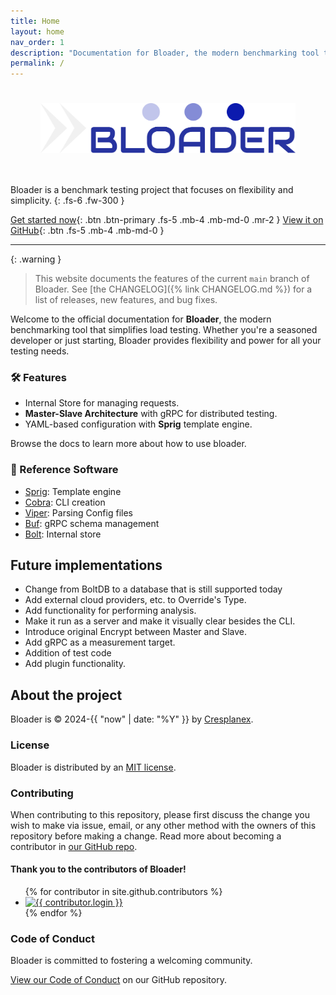 ```yaml
---
title: Home
layout: home
nav_order: 1
description: "Documentation for Bloader, the modern benchmarking tool that simplifies load testing. Whether you're a seasoned developer or just starting, Bloader provides flexibility and power for all your testing needs"
permalink: /
---
```


<h1 align="center">
  <a href="https://docs.bloader.cresplanex.org">
    <picture>
      <source media="(prefers-color-scheme: dark)" srcset="https://raw.githubusercontent.com/cresplanex/bloader/main/docs/static/bloader_logo.png">
      <img alt="Bloader" src="https://raw.githubusercontent.com/cresplanex/bloader/main/docs/static/bloader_logo.png" style="height:80px; margin-bottom:24px;">
    </picture>
  </a>
  <br>
</h1>

Bloader is a benchmark testing project that focuses on flexibility and simplicity.
{: .fs-6 .fw-300 }

[Get started now](setup/index.md){: .btn .btn-primary .fs-5 .mb-4 .mb-md-0 .mr-2 }
[View it on GitHub][Bloader repo]{: .btn .fs-5 .mb-4 .mb-md-0 }

---

{: .warning }
> This website documents the features of the current `main` branch of Bloader. See [the CHANGELOG]({% link CHANGELOG.md %}) for a list of releases, new features, and bug fixes.

Welcome to the official documentation for **Bloader**, the modern benchmarking tool that simplifies load testing. Whether you're a seasoned developer or just starting, Bloader provides flexibility and power for all your testing needs.

### 🛠 Features
- Internal Store for managing requests.
- **Master-Slave Architecture** with gRPC for distributed testing.
- YAML-based configuration with **Sprig** template engine.

Browse the docs to learn more about how to use bloader.

### 📖 Reference Software
- [Sprig](https://masterminds.github.io/sprig/): Template engine 
- [Cobra](https://github.com/spf13/cobra): CLI creation 
- [Viper](https://github.com/spf13/viper): Parsing Config files
- [Buf](https://buf.build/): gRPC schema management 
- [Bolt](https://github.com/boltdb/bolt): Internal store 

## Future implementations 
- Change from BoltDB to a database that is still supported today
- Add external cloud providers, etc. to Override's Type.
- Add functionality for performing analysis.
- Make it run as a server and make it visually clear besides the CLI.
- Introduce original Encrypt between Master and Slave.
- Add gRPC as a measurement target.
- Addition of test code 
- Add plugin functionality. 

## About the project

Bloader is &copy; 2024-{{ "now" | date: "%Y" }} by [Cresplanex](open-source-github@cresplanex.com).

### License

Bloader is distributed by an [MIT license](https://github.com/cresplanex/bloader/tree/main/LICENSE).

### Contributing

When contributing to this repository, please first discuss the change you wish to make via issue,
email, or any other method with the owners of this repository before making a change. Read more about becoming a contributor in [our GitHub repo](https://github.com/cresplanex/bloader/blob/main/docs/contributing/index.md).

#### Thank you to the contributors of Bloader!

<ul class="list-style-none">
{% for contributor in site.github.contributors %}
  <li class="d-inline-block mr-1">
     <a href="{{ contributor.html_url }}"><img src="{{ contributor.avatar_url }}" width="32" height="32" alt="{{ contributor.login }}"></a>
  </li>
{% endfor %}
</ul>

### Code of Conduct

Bloader is committed to fostering a welcoming community.

[View our Code of Conduct](https://github.com/cresplanex/bloader/tree/main/.github/CODE_OF_CONDUCT.md) on our GitHub repository.

[Bloader]: https://docs.bloader.cresplanex.org
[Bloader repo]: https://github.com/cresplanex/bloader
[Bloader README]: https://github.com/cresplanex/bloader/blob/main/README.md
[GitHub Pages]: https://pages.github.com/

